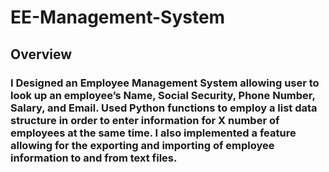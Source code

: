 # EE-Management-System

## Overview 

###  I Designed an Employee Management System allowing user to look up an employee’s Name, Social Security, Phone Number, Salary, and Email. Used Python functions to employ a list data structure in order to enter information for X number of employees at the same time. I also implemented a feature allowing for the exporting and importing of employee information to and from text files. 
